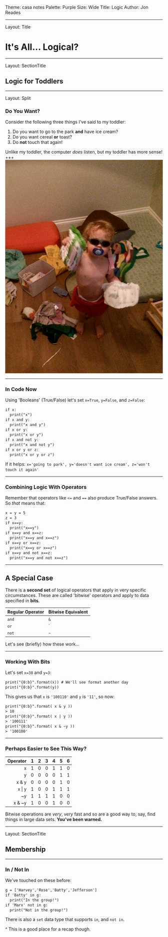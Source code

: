 Theme: casa notes
Palette: Purple
Size: Wide
Title: Logic
Author: Jon Reades

---
Layout: Title
# It's All... Logical? 

---
Layout: SectionTitle
## Logic for Toddlers

---
Layout: Split
### Do You Want?

Consider the following three things I've said to my toddler:
1. Do you want to go to the park **and** have ice cream?
2. Do you want cereal **or** toast?
3. Do **not** touch that again!

Unlike my toddler, the computer *does* listen, but my toddler has more sense!
+++
![](img/Toddler.png)

---
### In Code Now

Using 'Booleans' (True/False) let's set `x=True`, `y=False`, and `z=False`:
```
if x:
  print("x")
if x and y:
  print("x and y")
if x or y:
  print("x or y")
if x and not y:
  print("x and not y")
if x or y or z:
  print("x or y or z")
```
If it helps: `x='going to park', y='doesn't want ice cream', z='won't touch it again'`

---
### Combining Logic With Operators

Remember that operators like `<=` and `==` also produce True/False answers. So *that* means that:
```
x = y = 5
z = 3
if x==y:
  print("x==y")
if x==y and x==z:
  print("x==y and x==z")
if x==y or x==z:
  print("x==y or x==z")
if x==y and not x==z:
  print("x==y and not x==z")
```

---
## A Special Case

There is a **second set** of logical operators that apply in very specific circumstances. These are called 'bitwise' operators and apply to data specified in **bits**.

| Regular Operator | Bitwise Equivalent |
| :--------------- | :----------------- |
| `and` | `&` |
| `or`  | `|` |
| `not` | `~` | 

Let's see (briefly) how these work...

---
### Working With Bits
Let's set `x=38` and `y=3`:
```
print("{0:b}".format(x)) # We'll see format another day
print("{0:b}".format(y))
```
This gives us that `x` is `'100110'` and `y` is `'11'`, so now:
```
print("{0:b}".format( x & y ))
> 10
print("{0:b}".format( x | y ))
> '100111'
print("{0:b}".format( x & ~y ))
> '100100'
```

---
### Perhaps Easier to See This Way?

| Operator | 1 | 2 | 3 | 4 | 5 | 6 |
| --: | :-: | :-: | :-: | :-: | :-: | :-: |
| x | 1 | 0 | 0 | 1 | 1 | 0 | 
| y | 0 | 0 | 0 | 0 | 1 | 1 |
| x & y | 0 | 0 | 0 | 0 | 1 | 0 |
| x \| y | 1 | 0 | 0 | 1 | 1 | 1 |
| ~y | 1 | 1 | 1 | 1 | 0 | 0 |
| x & ~y | 1 | 0 | 0 | 1 | 0 | 0 |

Bitwise operations are *very*, *very* fast and so are a good way to, say, find things in large data sets. **You've been warned.**

---
Layout: SectionTitle
## Membership

---
### In / Not In

We've touched on these before:
```
g = ['Harvey','Rose','Batty','Jefferson']
if 'Batty' in g:
  print("In the group!")
if 'Marx' not in g:
  print("Not in the group!")
```
There is also a `set` data type that supports `in`, and `not in`.

^ This is a good place for a recap though.
